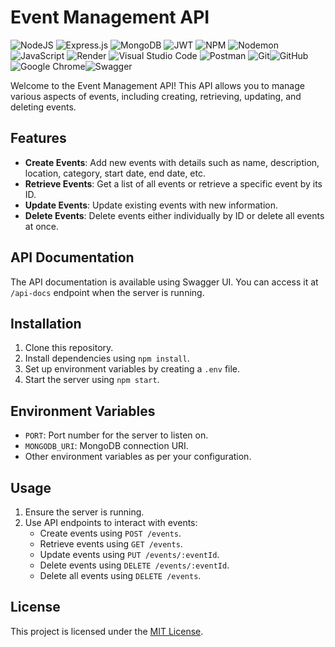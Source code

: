 # Event Management API
![NodeJS](https://img.shields.io/badge/node.js-6DA55F?style=for-the-badge&logo=node.js&logoColor=white) ![Express.js](https://img.shields.io/badge/express.js-%23404d59.svg?style=for-the-badge&logo=express&logoColor=%2361DAFB) ![MongoDB](https://img.shields.io/badge/MongoDB-%234ea94b.svg?style=for-the-badge&logo=mongodb&logoColor=white)  ![JWT](https://img.shields.io/badge/JWT-black?style=for-the-badge&logo=JSON%20web%20tokens) ![NPM](https://img.shields.io/badge/NPM-%23CB3837.svg?style=for-the-badge&logo=npm&logoColor=white) ![Nodemon](https://img.shields.io/badge/NODEMON-%23323330.svg?style=for-the-badge&logo=nodemon&logoColor=%BBDEAD) 	![JavaScript](https://img.shields.io/badge/javascript-%23323330.svg?style=for-the-badge&logo=javascript&logoColor=%23F7DF1E) ![Render](https://img.shields.io/badge/Render-%46E3B7.svg?style=for-the-badge&logo=render&logoColor=white) ![Visual Studio Code](https://img.shields.io/badge/Visual%20Studio%20Code-0078d7.svg?style=for-the-badge&logo=visual-studio-code&logoColor=white) ![Postman](https://img.shields.io/badge/Postman-FF6C37?style=for-the-badge&logo=postman&logoColor=white) ![Git](https://img.shields.io/badge/git-%23F05033.svg?style=for-the-badge&logo=git&logoColor=white)![GitHub](https://img.shields.io/badge/github-%23121011.svg?style=for-the-badge&logo=github&logoColor=white) 	![Google Chrome](https://img.shields.io/badge/Google%20Chrome-4285F4?style=for-the-badge&logo=GoogleChrome&logoColor=white)![Swagger](https://img.shields.io/badge/-Swagger-%23Clojure?style=for-the-badge&logo=swagger&logoColor=white)


Welcome to the Event Management API! This API allows you to manage various aspects of events, including creating, retrieving, updating, and deleting events.

## Features

- **Create Events**: Add new events with details such as name, description, location, category, start date, end date, etc.
- **Retrieve Events**: Get a list of all events or retrieve a specific event by its ID.
- **Update Events**: Update existing events with new information.
- **Delete Events**: Delete events either individually by ID or delete all events at once.

## API Documentation

The API documentation is available using Swagger UI. You can access it at `/api-docs` endpoint when the server is running.

## Installation

1. Clone this repository.
2. Install dependencies using `npm install`.
3. Set up environment variables by creating a `.env` file.
4. Start the server using `npm start`.

## Environment Variables

- `PORT`: Port number for the server to listen on.
- `MONGODB_URI`: MongoDB connection URI.
- Other environment variables as per your configuration.

## Usage

1. Ensure the server is running.
2. Use API endpoints to interact with events:
   - Create events using `POST /events`.
   - Retrieve events using `GET /events`.
   - Update events using `PUT /events/:eventId`.
   - Delete events using `DELETE /events/:eventId`.
   - Delete all events using `DELETE /events`.



## License

This project is licensed under the [MIT License](LICENSE).
